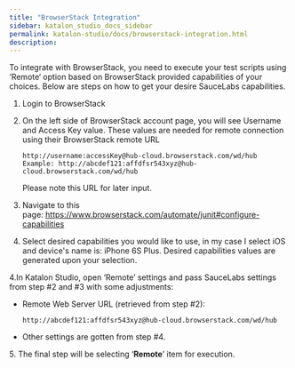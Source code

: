 ```yaml
---
title: "BrowserStack Integration" 
sidebar: katalon_studio_docs_sidebar
permalink: katalon-studio/docs/browserstack-integration.html 
description: 
---
```

To integrate with BrowserStack, you need to execute your test scripts using ‘Remote‘ option based on BrowserStack provided capabilities of your choices. Below are steps on how to get your desire SauceLabs capabilities.

1.  Login to BrowserStack
2.  On the left side of BrowserStack account page, you will see Username and Access Key value. These values are needed for remote connection using their BrowserStack remote URL
    
    ```
    http://username:accessKey@hub-cloud.browserstack.com/wd/hub
    Example: http://abcdef121:affdfsr543xyz@hub-cloud.browserstack.com/wd/hub
    ```
    
    Please note this URL for later input.
    
3.  Navigate to this page: https://www.browserstack.com/automate/junit#configure-capabilities
4.  Select desired capabilities you would like to use, in my case I select iOS and device's name is: iPhone 6S Plus. Desired capabilities values are generated upon your selection.  
    

4.In Katalon Studio, open ‘Remote’ settings and pass SauceLabs settings from step #2 and #3 with some adjustments:

*   Remote Web Server URL (retrieved from step #2): 
    
    ```
    http://abcdef121:affdfsr543xyz@hub-cloud.browserstack.com/wd/hub
    ```
    
*   Other settings are gotten from step #4.

5\. The final step will be selecting ‘**Remote**’ item for execution.